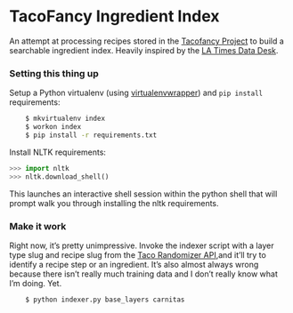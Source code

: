 # TacoFancy Ingredient Index

An attempt at processing recipes stored in the [Tacofancy
Project](https://github.com/sinker/tacofancy) to build a searchable ingredient
index. Heavily inspired by the [LA Times Data
Desk](http://datadesk.latimes.com/posts/2013/12/natural-language-processing-in-the-kitchen/).

### Setting this thing up

Setup a Python virtualenv (using
[virtualenvwrapper](http://virtualenvwrapper.readthedocs.org/en/latest/)) 
and ``pip install`` requirements:

``` bash
    $ mkvirtualenv index
    $ workon index
    $ pip install -r requirements.txt
```

Install NLTK requirements:

``` python
>>> import nltk
>>> nltk.download_shell()
```

This launches an interactive shell session within the python shell that will
prompt walk you through installing the nltk requirements.

### Make it work

Right now, it’s pretty unimpressive. Invoke the indexer script with a layer type
slug and recipe slug from the [Taco Randomizer
API](http://www.randomtaco.me/base_layers/),and it’ll try to identify a recipe 
step or an ingredient. It’s also almost always wrong because there isn’t really 
much training data and I don’t really know what I’m doing. Yet.

``` bash
    $ python indexer.py base_layers carnitas
```
